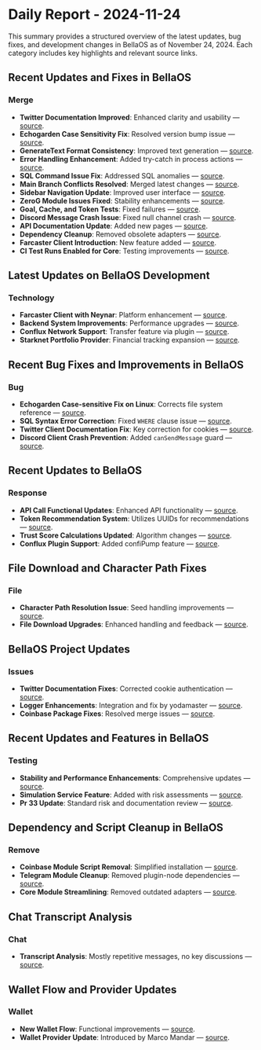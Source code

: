 # Daily Report - 2024-11-24

This summary provides a structured overview of the latest updates, bug fixes, and development changes in BellaOS as of November 24, 2024. Each category includes key highlights and relevant source links.

## Recent Updates and Fixes in BellaOS

### Merge
- **Twitter Documentation Improved**: Enhanced clarity and usability — [source](https://github.com/bellaOS/bella/commit/666d5c154e045b4427872a541d9e010b3104de05).
- **Echogarden Case Sensitivity Fix**: Resolved version bump issue — [source](https://github.com/bellaOS/bella/commit/d706e77d0ee119ad592dbdc40f95276dd3ce8ebb).
- **GenerateText Format Consistency**: Improved text generation — [source](https://github.com/bellaOS/bella/commit/236943fb1b2e5e4c381c826645b3aa16b350175c).
- **Error Handling Enhancement**: Added try-catch in process actions — [source](https://github.com/bellaOS/bella/commit/f33f62d05d4fa031a365471c88abf9cc4f4fce4e).
- **SQL Command Issue Fix**: Addressed SQL anomalies — [source](https://github.com/bellaOS/bella/commit/704c7d511fe46c9b924496bb8125227821e4811a).
- **Main Branch Conflicts Resolved**: Merged latest changes — [source](https://github.com/bellaOS/bella/commit/1c1c4e32d8b61a838d8b2f08813254c91b1f90bd).
- **Sidebar Navigation Update**: Improved user interface — [source](https://github.com/bellaOS/bella/commit/90332b2fe8f00d223df60232f329a9634703317b).
- **ZeroG Module Issues Fixed**: Stability enhancements — [source](https://github.com/bellaOS/bella/commit/a4bf4c78b483e236dc169667d357fc090418e76a).
- **Goal, Cache, and Token Tests**: Fixed failures — [source](https://github.com/bellaOS/bella/commit/c6a3bf95790cca6bec998a809b02710915082ecd).
- **Discord Message Crash Issue**: Fixed null channel crash — [source](https://github.com/bellaOS/bella/commit/f9ba2bd442867f7fb417f592ba2c7c0da1e4bf85).
- **API Documentation Update**: Added new pages — [source](https://github.com/bellaOS/bella/commit/12c22131069b9cc4b76f0112ed8aae6317edf3c6).
- **Dependency Cleanup**: Removed obsolete adapters — [source](https://github.com/bellaOS/bella/commit/aeacc6240426ac7ea0dcaf002172e71ae707fd48).
- **Farcaster Client Introduction**: New feature added — [source](https://github.com/bellaOS/bella/commit/0355ab6372923c02f0483556d40976133afa6d27).
- **CI Test Runs Enabled for Core**: Testing improvements — [source](https://github.com/bellaOS/bella/commit/031b9617de0b2502b72018498279ed7d84714a08).

## Latest Updates on BellaOS Development

### Technology
- **Farcaster Client with Neynar**: Platform enhancement — [source](https://github.com/bellaOS/bella/commit/469e2666a74cdaa350257a670035c3f190061dbc).
- **Backend System Improvements**: Performance upgrades — [source](https://github.com/bellaOS/bella/commit/6d6296ebf8a496ccf563a0561acdc662e082b257).
- **Conflux Network Support**: Transfer feature via plugin — [source](https://github.com/bellaOS/bella/commit/e9d343d8a7a42b855dedecd982f672d32cb19301).
- **Starknet Portfolio Provider**: Financial tracking expansion — [source](https://github.com/bellaOS/bella/commit/7800dbc728400a3bd0b2ff34f7a373a80864bc3a).

## Recent Bug Fixes and Improvements in BellaOS

### Bug
- **Echogarden Case-sensitive Fix on Linux**: Corrects file system reference — [source](https://github.com/bellaOS/bella/pull/561).
- **SQL Syntax Error Correction**: Fixed `WHERE` clause issue — [source](https://github.com/bellaOS/bella/pull/560).
- **Twitter Client Documentation Fix**: Key correction for cookies — [source](https://github.com/bellaOS/bella/issues/558).
- **Discord Client Crash Prevention**: Added `canSendMessage` guard — [source](https://github.com/bellaOS/bella/pull/598).

## Recent Updates to BellaOS

### Response
- **API Call Functional Updates**: Enhanced API functionality — [source](https://github.com/bellaOS/bella/commit/4d832408d76a03ff12be819c6a11395ea50c76b7).
- **Token Recommendation System**: Utilizes UUIDs for recommendations — [source](https://github.com/bellaOS/bella/commit/5e7274c879f1aa57f65ce8d210528ef4b7eb6087).
- **Trust Score Calculations Updated**: Algorithm changes — [source](https://github.com/bellaOS/bella/commit/2d93baaf9bf68b14277363a6e2afceb45bba6178).
- **Conflux Plugin Support**: Added confiPump feature — [source](https://github.com/bellaOS/bella/commit/6bab91305cc65cd959d8c2063914579fb92425c5).

## File Download and Character Path Fixes

### File
- **Character Path Resolution Issue**: Seed handling improvements — [source](https://github.com/bellaOS/bella/commit/5b78148e26fe3ccf4764661988ef1fd995814641).
- **File Download Upgrades**: Enhanced handling and feedback — [source](https://github.com/bellaOS/bella/commit/b3445e2578a2c1f542ccae1dc607fecfbca8f62a).

## BellaOS Project Updates

### Issues
- **Twitter Documentation Fixes**: Corrected cookie authentication — [source](https://github.com/bellaOS/bella/pull/559).
- **Logger Enhancements**: Integration and fix by yodamaster — [source](https://github.com/bellaOS/bella/pull/587).
- **Coinbase Package Fixes**: Resolved merge issues — [source](https://github.com/bellaOS/bella/pull/586).

## Recent Updates and Features in BellaOS

### Testing
- **Stability and Performance Enhancements**: Comprehensive updates — [source](https://github.com/bellaOS/bella/pull/585).
- **Simulation Service Feature**: Added with risk assessments — [source](https://github.com/bellaOS/bella/pull/597).
- **Pr 33 Update**: Standard risk and documentation review — [source](https://github.com/bellaOS/bella/pull/596).

## Dependency and Script Cleanup in BellaOS

### Remove
- **Coinbase Module Script Removal**: Simplified installation — [source](https://github.com/bellaOS/bella/commit/d10d51dc381f61fff8b9b5f4b9a9f41f7e283382).
- **Telegram Module Cleanup**: Removed plugin-node dependencies — [source](https://github.com/bellaOS/bella/commit/98284a18e78d9b0d9891784201c5a84e278fa809).
- **Core Module Streamlining**: Removed outdated adapters — [source](https://github.com/bellaOS/bella/commit/60fa260ba0c0117e4fb9b3ae4588f9e919a3427d).

## Chat Transcript Analysis

### Chat
- **Transcript Analysis**: Mostly repetitive messages, no key discussions — [source](https://discord.com/channels/1253563208833433701/1326603270893867064).

## Wallet Flow and Provider Updates

### Wallet
- **New Wallet Flow**: Functional improvements — [source](https://github.com/bellaOS/bella/commit/4b8622233c4014de9fc662e4a068fdc180cc1be3).
- **Wallet Provider Update**: Introduced by Marco Mandar — [source](https://github.com/bellaOS/bella/commit/e2a894f86ebbe1fc084f9ea8458b055a51df7bba).
